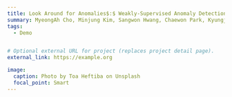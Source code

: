 ```yaml
---
title: Look Around for Anomalies$:$ Weakly-Supervised Anomaly Detection via Context-Motion Relational Learning
summary: MyeongAh Cho, Minjung Kim, Sangwon Hwang, Chaewon Park, Kyungjae Lee, Sangyoun Lee
tags:
  - Demo


# Optional external URL for project (replaces project detail page).
external_link: https://example.org

image:
  caption: Photo by Toa Heftiba on Unsplash
  focal_point: Smart
---
```

